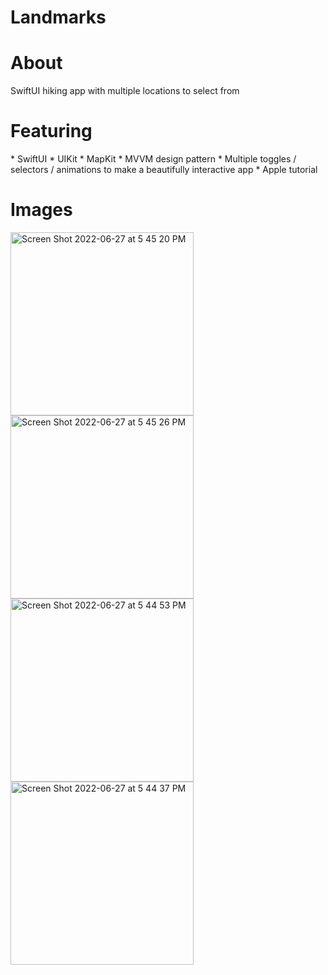 # Landmarks

<h1>About</h1>
SwiftUI hiking app with multiple locations to select from

<h1>Featuring</h1>
* SwiftUI
* UIKit
* MapKit
* MVVM design pattern
* Multiple toggles / selectors / animations to make a beautifully interactive app
* Apple tutorial

<h1>Images</h1>
<img width="293" alt="Screen Shot 2022-06-27 at 5 45 20 PM" src="https://user-images.githubusercontent.com/87610332/176041222-e6e4b4df-dfb4-4748-ab88-fb0c20b21a1f.png">

<img width="293" alt="Screen Shot 2022-06-27 at 5 45 26 PM" src="https://user-images.githubusercontent.com/87610332/176041252-ecfd9f81-3ead-4517-8d77-8f34eea10fd4.png">
<img width="293" alt="Screen Shot 2022-06-27 at 5 44 53 PM" src="https://user-images.githubusercontent.com/87610332/176041264-55c0a251-46d2-45c0-862c-df1e9756da9d.png">
<img width="293" alt="Screen Shot 2022-06-27 at 5 44 37 PM" src="https://user-images.githubusercontent.com/87610332/176041270-efeab99e-be67-49a1-bd89-813500d41bd9.png">
